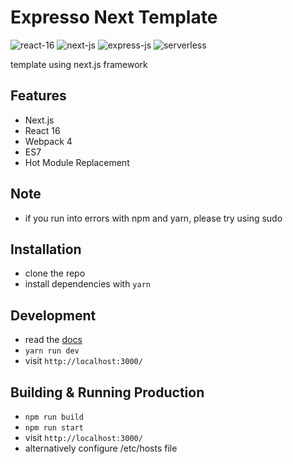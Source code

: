# Expresso Next Template

![react-16](https://img.shields.io/badge/v16.8-React-blue.svg)
![next-js](https://img.shields.io/badge/v8.0-NextJS-brightgreen.svg)
![express-js](https://img.shields.io/badge/v4.16-Express-lightgrey.svg)
![serverless](https://img.shields.io/badge/-serverless-red.svg)

template using next.js framework 

## Features

* Next.js
* React 16
* Webpack 4
* ES7
* Hot Module Replacement

## Note
* if you run into errors with npm and yarn, please try using sudo 

## Installation

* clone the repo
* install dependencies with `yarn`

## Development

* read the [docs](https://github.com/zeit/next.js)
* `yarn run dev`
* visit `http://localhost:3000/`

## Building & Running Production

* `npm run build`
* `npm run start`
* visit `http://localhost:3000/`
* alternatively configure /etc/hosts file
